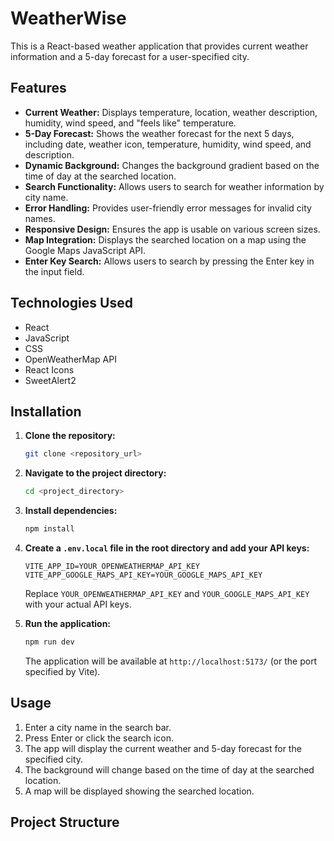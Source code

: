 # WeatherWise

This is a React-based weather application that provides current weather information and a 5-day forecast for a user-specified city.

## Features

-   **Current Weather:** Displays temperature, location, weather description, humidity, wind speed, and "feels like" temperature.
-   **5-Day Forecast:** Shows the weather forecast for the next 5 days, including date, weather icon, temperature, humidity, wind speed, and description.
-   **Dynamic Background:** Changes the background gradient based on the time of day at the searched location.
-   **Search Functionality:** Allows users to search for weather information by city name.
-   **Error Handling:** Provides user-friendly error messages for invalid city names.
-   **Responsive Design:** Ensures the app is usable on various screen sizes.
-   **Map Integration:** Displays the searched location on a map using the Google Maps JavaScript API.
-   **Enter Key Search:** Allows users to search by pressing the Enter key in the input field.

## Technologies Used

-   React
-   JavaScript
-   CSS
-   OpenWeatherMap API
-   React Icons
-   SweetAlert2

## Installation

1.  **Clone the repository:**

    ```bash
    git clone <repository_url>
    ```

2.  **Navigate to the project directory:**

    ```bash
    cd <project_directory>
    ```

3.  **Install dependencies:**

    ```bash
    npm install
    ```

4.  **Create a `.env.local` file in the root directory and add your API keys:**

    ```
    VITE_APP_ID=YOUR_OPENWEATHERMAP_API_KEY
    VITE_APP_GOOGLE_MAPS_API_KEY=YOUR_GOOGLE_MAPS_API_KEY
    ```

    Replace `YOUR_OPENWEATHERMAP_API_KEY` and `YOUR_GOOGLE_MAPS_API_KEY` with your actual API keys.

5.  **Run the application:**

    ```bash
    npm run dev
    ```

    The application will be available at `http://localhost:5173/` (or the port specified by Vite).

## Usage

1.  Enter a city name in the search bar.
2.  Press Enter or click the search icon.
3.  The app will display the current weather and 5-day forecast for the specified city.
4.  The background will change based on the time of day at the searched location.
5.  A map will be displayed showing the searched location.

## Project Structure
